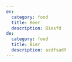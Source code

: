```yaml
---
en:
  category: food
  title: Beer
  description: Biesfd
de:
  category: food
  title: Bier
  description: asdfsadf
---
```


